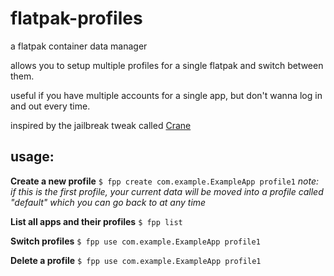 # flatpak-profiles

a flatpak container data manager

allows you to setup multiple profiles for a single flatpak and switch between them. 

useful if you have multiple accounts for a single app, but don't wanna log in and out every time.

inspired by the jailbreak tweak called [Crane](https://havoc.app/package/crane)

## usage:

**Create a new profile**
`$ fpp create com.example.ExampleApp profile1`
*note: if this is the first profile, your current data will be moved into a profile called "default" which you can go back to at any time*

**List all apps and their profiles**
`$ fpp list`

**Switch profiles**
`$ fpp use com.example.ExampleApp profile1`

**Delete a profile**
`$ fpp use com.example.ExampleApp profile1`